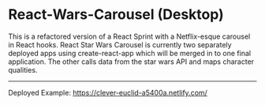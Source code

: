 # React-Wars-Carousel (Desktop)
This is a refactored version of a React Sprint with a Netflix-esque carousel in React hooks. React Star Wars Carousel is currently two separately deployed apps using create-react-app which will be merged in to one final application. The other calls data from the star wars API and maps character qualities. 
****
Deployed Example: 
https://clever-euclid-a5400a.netlify.com/

